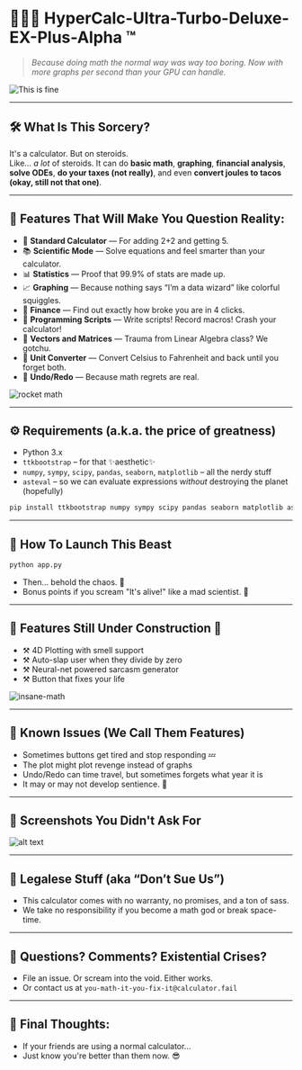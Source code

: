 # 🤖🤓🔬 HyperCalc-Ultra-Turbo-Deluxe-EX-Plus-Alpha ™  
> *Because doing math the normal way was way too boring.*
> *Now with more graphs per second than your GPU can handle.*

![This is fine](https://media.giphy.com/media/Gf3AUz3eBNbTW/giphy.gif)


---

## 🛠️ What Is This Sorcery?
It's a calculator. But on steroids.  
Like... *a lot* of steroids. It can do **basic math**, **graphing**, **financial analysis**, **solve ODEs**, **do your taxes (not really)**, and even **convert joules to tacos (okay, still not that one)**.

---

## 🧠 Features That Will Make You Question Reality:

- 🧮 **Standard Calculator** — For adding 2+2 and getting 5.  
- 📚 **Scientific Mode** — Solve equations and feel smarter than your calculator.  
- 📊 **Statistics** — Proof that 99.9% of stats are made up.  
- 📈 **Graphing** — Because nothing says “I’m a data wizard” like colorful squiggles.  
- 🧾 **Finance** — Find out exactly how broke you are in 4 clicks.  
- 🤖 **Programming Scripts** — Write scripts! Record macros! Crash your calculator!  
- 🧬 **Vectors and Matrices** — Trauma from Linear Algebra class? We gotchu.  
- 🔄 **Unit Converter** — Convert Celsius to Fahrenheit and back until you forget both.  
- 🧨 **Undo/Redo** — Because math regrets are real.

![rocket math](https://media.giphy.com/media/xT0xeJpnrWC4XWblEk/giphy.gif)

---

## ⚙️ Requirements (a.k.a. the price of greatness)

- Python 3.x  
- `ttkbootstrap` – for that ✨aesthetic✨
- `numpy`, `sympy`, `scipy`, `pandas`, `seaborn`, `matplotlib` – all the nerdy stuff
- `asteval` – so we can evaluate expressions *without* destroying the planet (hopefully)

```bash
pip install ttkbootstrap numpy sympy scipy pandas seaborn matplotlib asteval
```
---

## 🚀 How To Launch This Beast
```bash
python app.py
```
- Then... behold the chaos. 🎇
- Bonus points if you scream "It's alive!" like a mad scientist. 🧟

---
## 🧱 Features Still Under Construction 🚧
- ⚒️ 4D Plotting with smell support
- ⚒️ Auto-slap user when they divide by zero
- ⚒️ Neural-net powered sarcasm generator
- ⚒️ Button that fixes your life

![insane-math](https://media.giphy.com/media/3o7TKtnuHOHHUjR38Y/giphy.gif)

---
## 🫠 Known Issues (We Call Them Features)
- Sometimes buttons get tired and stop responding 💤
- The plot might plot revenge instead of graphs
- Undo/Redo can time travel, but sometimes forgets what year it is
- It may or may not develop sentience. 👀

---

## 📸 Screenshots You Didn't Ask For

![alt text](https://media.giphy.com/media/v1.Y2lkPTc5MGI3NjExcGozenF3MDI5eXpieGd5cmpzc3VpNXdtMXRkYWE2YjFjMW50cmFkcSZlcD12MV9naWZzX3NlYXJjaCZjdD1n/McmEgVHMekWQ/giphy.gif)

---

## 🧻 Legalese Stuff (aka “Don’t Sue Us”)
- This calculator comes with no warranty, no promises, and a ton of sass.
- We take no responsibility if you become a math god or break space-time.

---

## 🤔 Questions? Comments? Existential Crises?
- File an issue. Or scream into the void. Either works.
-  Or contact us at ``` you-math-it-you-fix-it@calculator.fail ```

---

## 🚨 Final Thoughts:
- If your friends are using a normal calculator...
- Just know you're better than them now. 😎
